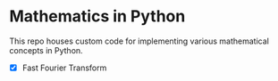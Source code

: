 # Mathematics in Python

This repo houses custom code for implementing various mathematical concepts in Python.

- [x] Fast Fourier Transform
